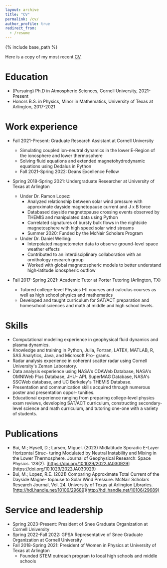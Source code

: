 ```yaml
---
layout: archive
title: "CV"
permalink: /cv/
author_profile: true
redirect_from:
  - /resume
---
```


{% include base_path %}

Here is a copy of my most recent [CV](/files/latex_cv.pdf).

Education
======
* (Pursuing) Ph.D in Atmospheric Sciences, Cornell University, 2021-Present
* Honors B.S. in Physics, Minor in Mathematics, University of Texas at Arlington, 2017-2021

Work experience
======
* Fall 2021-Present: Graduate Research Assistant at Cornell University
  * Simulating coupled ion-neutral dynamics in the lower E-Region of the ionosphere and lower thermosphere
  * Solving fluid equations and extended magnetohydrodynamic equations using Dedalus in Python
  * Fall 2021-Spring 2022: Deans Excellence Fellow
  
* Spring 2018-Spring 2021: Undergraduate Researcher at University of Texas at Arlington
  * Under Dr. Ramon Lopez:
    * Analyzed relationship between solar wind pressure with approximate dayside magnetopause current and J x B force 
    * Databased dayside magnetopause crossing events observed by THEMIS and manipulated data using Python
    * Correlated signatures of bursty bulk flows in the nightside magnetosphere with high speed solar wind streams
    * Summer 2020: Funded by the McNair Scholars Program 
  * Under Dr. Daniel Welling: 
    * Interpolated magnetometer data to observe ground-level space weather effects
    * Contributed to an interdisciplinary collaboration with an ornithology research group
    * Worked with global magnetospheric models to better understand high-latitude ionospheric outflow 

* Fall 2017-Spring 2021: Academic Tutor at Porter Tutoring (Arlington, TX)
  * Tutored college-level Physics I-II courses and calculus courses as well as high school physics and mathematics
  * Developed and taught curriculum for SAT/ACT preparation and homeschool sciences and math at middle and high school levels.
  
Skills
======
* Computational modeling experience in geophysical fluid dynamics and plasma dynamics.
* Knowledge and training in Python, Julia, Fortran, LATEX, MATLAB, R, SAS Analytics, Java, and Microsoft Pro-
grams.
* Radar analysis experience in coherent scatter radar using Cornell University's Zeman Laboratory.
* Data analysis experience using NASA's CDAWeb Database, NASA's OMNIWeb Plus Database, JHU-
APL SuperMAG Database, NASA's SSCWeb database, and UC Berkeley's THEMIS Database.
* Presentation and communication skills acquired through numerous poster and presentation oppor-
tunities.
* Educational experience ranging from preparing college-level physics exam reviews, developing SAT/ACT
curriculum, constructing secondary-level science and math curriculum, and tutoring one-one with a
variety of students.

Publications
======
* Bui, M.; Hysell, D.; Larsen, Miguel. (2023) Midlatitude Sporadic E-Layer Horizontal Struc-
turing Modulated by Neutral Instability and Mixing in the Lower Thermosphere. Journal
of Geophysical Research: Space Physics. 128(2). [https://doi.org/10.1029/2022JA030929](https://doi.org/10.1029/2022JA030929) 
* Bui, M.; Lopez, R.E. (2021) Comparing Approximate Total Current of the Dayside Magne-
topause to Solar Wind Pressure. McNair Scholars Research Journal, Vol. 24. University of
Texas at Arlington Libraries. [http://hdl.handle.net/10106/29689](http://hdl.handle.net/10106/29689) 
  
Service and leadership
======
* Spring 2023-Present: President of Snee Graduate Organization at Cornell University
* Spring 2022-Fall 2022: GPSA Representative of Snee Graduate Organization at Cornell University
* Fall 2018-Spring 2021: President of Women in Physics at University of Texas at Arlington
  * Founded STEM outreach program to local high schools and middle schools 
 
